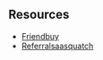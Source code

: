 ## Resources

* [Friendbuy](http://www.friendbuy.com/)
* [Referralsaasquatch](http://referralsaasquatch.com)